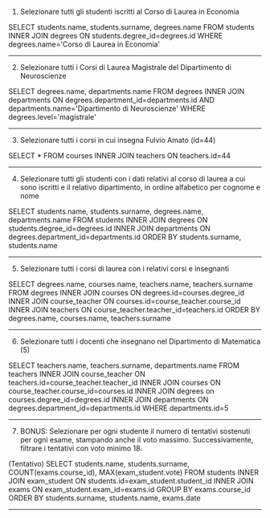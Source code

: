 1) Selezionare tutti gli studenti iscritti al Corso di Laurea in Economia

SELECT students.name, students.surname, degrees.name 
FROM students 
INNER JOIN degrees ON students.degree_id=degrees.id
WHERE degrees.name='Corso di Laurea in Economia'

-------------------------------------------------------------------
2) Selezionare tutti i Corsi di Laurea Magistrale del Dipartimento di Neuroscienze

SELECT degrees.name, departments.name FROM degrees INNER JOIN departments ON degrees.department_id=departments.id 
AND departments.name='Dipartimento di Neuroscienze' 
WHERE degrees.level='magistrale'

-------------------------------------------------------------------
3) Selezionare tutti i corsi in cui insegna Fulvio Amato (id=44)

SELECT * FROM courses INNER JOIN teachers ON teachers.id=44

-------------------------------------------------------------------
4) Selezionare tutti gli studenti con i dati relativi al corso di laurea a cui sono iscritti e il relativo dipartimento, in ordine alfabetico per cognome e nome

SELECT students.name, students.surname, degrees.name, departments.name
FROM students
INNER JOIN degrees ON students.degree_id=degrees.id
INNER JOIN departments ON degrees.department_id=departments.id
ORDER BY students.surname, students.name

-------------------------------------------------------------------
5) Selezionare tutti i corsi di laurea con i relativi corsi e insegnanti

SELECT degrees.name, courses.name, teachers.name, teachers.surname
FROM degrees
INNER JOIN courses ON degrees.id=courses.degree_id
INNER JOIN course_teacher ON courses.id=course_teacher.course_id
INNER JOIN teachers ON course_teacher.teacher_id=teachers.id
ORDER BY degrees.name, courses.name, teachers.surname

-------------------------------------------------------------------
6) Selezionare tutti i docenti che insegnano nel Dipartimento di
Matematica (5)

SELECT teachers.name, teachers.surname, departments.name
FROM teachers
INNER JOIN course_teacher ON teachers.id=course_teacher.teacher_id
INNER JOIN courses ON course_teacher.course_id=courses.id
INNER JOIN degrees on courses.degree_id=degrees.id
INNER JOIN departments ON degrees.department_id=departments.id
WHERE departments.id=5

-------------------------------------------------------------------
7) BONUS: Selezionare per ogni studente il numero di tentativi sostenuti per ogni esame, stampando anche il voto massimo. Successivamente, filtrare i tentativi con voto minimo 18.

(Tentativo)
SELECT students.name, students.surname, COUNT(exams.course_id), MAX(exam_student.vote)
FROM students
INNER JOIN exam_student ON students.id=exam_student.student_id
INNER JOIN exams ON exam_student.exam_id=exams.id
GROUP BY exams.course_id
ORDER BY students.surname, students.name, exams.date

-------------------------------------------------------------------
